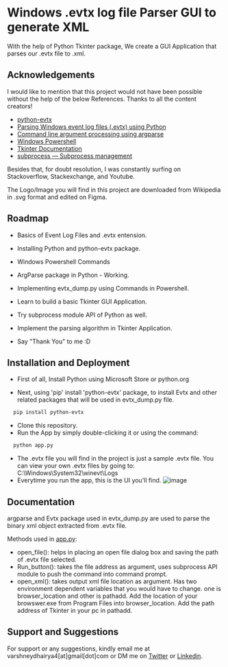 # Windows .evtx log file Parser GUI to generate XML

With the help of Python Tkinter package, We create a GUI Application that parses our .evtx file to .xml.


## Acknowledgements

I would like to mention that this project would not have been possible without the help of the below References. Thanks to all the content creators!
 - [python-evtx](https://github.com/williballenthin/python-evtx)
 - [Parsing Windows event log files (.evtx) using Python](https://www.alishaaneja.com/evtx/)
 - [Command line argument processing using argparse](https://www.youtube.com/watch?v=XYUXFR5FSxI)
 - [Windows Powershell](https://docs.microsoft.com/en-us/powershell/?view=powershell-7.1)
 - [Tkinter Documentation](https://docs.python.org/3/library/tkinter.html)
 - [subprocess — Subprocess management](https://docs.python.org/3/library/subprocess.html#using-the-subprocess-module)

  Besides that, for doubt resolution, I was constantly surfing on Stackoverflow, Stackexchange, and Youtube.

The Logo/Image you will find in this project are downloaded from Wikipedia in .svg format and edited on Figma.


## Roadmap

- Basics of Event Log Files and .evtx entension.

- Installing Python and python-evtx package.

- Windows Powershell Commands

- ArgParse package in Python - Working.

- Implementing evtx_dump.py using Commands in Powershell.

- Learn to build a basic Tkinter GUI Application.

- Try subprocess module API of Python as well.

- Implement the parsing algorithm in Tkinter Application.

- Say "Thank You" to me :D

  
## Installation and Deployment

- First of all, Install Python using Microsoft Store or python.org

- Next, using 'pip' install 'python-evtx' package, to install Evtx and other related packages that will be used in evtx_dump.py file.

```bash
  pip install python-evtx
```
- Clone this repository.
- Run the App by simply double-clicking it or using the command:
```bash
  python app.py
```
- The .evtx file you will find in the project is just a sample .evtx file. You can view your own .evtx files by going to: C:\Windows\System32\winevt\Logs
- Everytime you run the app, this is the UI you'll find.
![image](https://user-images.githubusercontent.com/57764004/138548875-877ab1ea-bc02-4bb8-92e0-a72522945157.png)

## Documentation

argparse and Evtx package used in evtx_dump.py are used to parse the binary xml object extracted from .evtx file.

Methods used in [app.py]():
- open_file(): helps in placing an open file dialog box and saving the path of .evtx file selected.
- Run_button(): takes the file address as argument, uses subprocess API module to push the command into command prompt.  
- open_xml(): takes output xml file location as argument. Has two environment dependent variables that you would have to change. one is browser_location and other is pathadd. Add the location of your browswer.exe from Program Files into browser_location. Add the path address of Tkinter in your pc in pathadd.


## Support and Suggestions

For support or any suggestions, kindly email me at varshneydhairya4[at]gmail[dot]com or DM me on [Twitter](https://twitter.com/dv_twts) or [Linkedin](https://www.linkedin.com/in/dhairya-varshney/).
